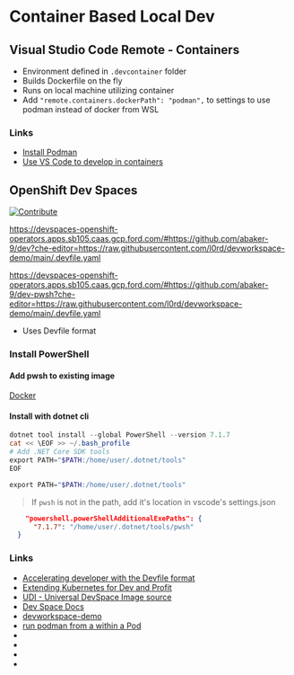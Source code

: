 # Container Based Local Dev

## Visual Studio Code Remote - Containers

- Environment defined in `.devcontainer` folder
- Builds Dockerfile on the fly
- Runs on local machine utilizing container
- Add `"remote.containers.dockerPath": "podman",` to settings to use podman instead of docker from WSL

### Links

- [Install Podman](https://www.how2shout.com/linux/how-to-install-podman-on-ubuntu-20-04-wsl2/)
- [Use VS Code to develop in containers](https://opensource.com/article/21/7/vs-code-remote-containers-podman)

## OpenShift Dev Spaces

[![Contribute](https://img.shields.io/static/v1?label=code%20with&message=che-code&logo=eclipseche&color=FDB940&labelColor=525C86)](https://devspaces-openshift-operators.apps.sb105.caas.gcp.ford.com/#https://github.com/abaker-9/dev-pwsh)


https://devspaces-openshift-operators.apps.sb105.caas.gcp.ford.com/#https://github.com/abaker-9/dev?che-editor=https://raw.githubusercontent.com/l0rd/devworkspace-demo/main/.devfile.yaml

https://devspaces-openshift-operators.apps.sb105.caas.gcp.ford.com/#https://github.com/abaker-9/dev-pwsh?che-editor=https://raw.githubusercontent.com/l0rd/devworkspace-demo/main/.devfile.yaml


- Uses Devfile format

### Install PowerShell

#### Add pwsh to existing image

[Docker](docker/Dockerfile)

#### Install with dotnet cli

```PowerShell
dotnet tool install --global PowerShell --version 7.1.7
cat << \EOF >> ~/.bash_profile
# Add .NET Core SDK tools
export PATH="$PATH:/home/user/.dotnet/tools"
EOF

export PATH="$PATH:/home/user/.dotnet/tools"
```

> If `pwsh` is not in the path, add it's location in vscode's settings.json
  ```JSON
      "powershell.powerShellAdditionalExePaths": {
        "7.1.7": "/home/user/.dotnet/tools/pwsh"
    }
 ```

### Links

- [Accelerating developer with the Devfile format](https://www.youtube.com/watch?v=6dzE_Zd3o5Y&t=4961s)
- [Extending Kubernetes for Dev and Profit](https://www.youtube.com/watch?v=6dzE_Zd3o5Y&t=21793s)
- [UDI - Universal DevSpace Image source ](https://github.com/redhat-developer/devspaces-images/tree/devspaces-3-rhel-8/devspaces-udi)
- [Dev Space Docs](https://developers.redhat.com/articles/2022/04/01/codeready-workspaces-scales-now-red-hat-openshift-dev-spaces)
- [devworkspace-demo](https://github.com/l0rd/devworkspace-demo)
- [run podman from a within a Pod](https://gist.github.com/l0rd/70eeb2bbef4b18f41e2d1e382e2be05f)
- [](https://github.com/spuranam/ubi)
- [](https://github.com/ether/etherpad-lite)
- [](https://github.com/devfile/devworkspace-operator/pull/844)
- [](https://blog.chmouel.com/2022/03/07/running-tasks-as-non-root-on-openshift-pipelines/)

